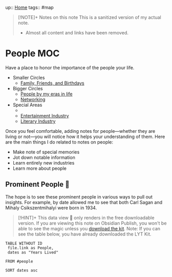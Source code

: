 up:: [Home](Maps/Home.md)
tags:: #map 

> [!NOTE]+ Notes on this note
> This is a sanitized version of my actual note. 
> - Almost all content and links have been removed.

# People MOC
Have a place to honor the importance of the people your life. 

- Smaller Circles
	- [Family, Friends, and Birthdays](Notes/Family,%20Friends,%20and%20Birthdays.md)
- Bigger Circles
	- [People by my eras in life](People%20by%20my%20eras%20in%20life)
	- [Networking](Maps/Networking.md)
- Special Areas
	- [](Maps/People%20MOC.md#Prominent%20People%20🌋|Prominent%20People%20🌋)
	- [Entertainment Industry](Entertainment%20Industry.md)
	- [Literary Industry](Literary%20Industry)

Once you feel comfortable, adding notes for people—whether they are living or not—you will notice how it helps your understanding of them. Here are the main things I do related to notes on people:

- Make note of special memories
- Jot down notable information
- Learn entirely new industries
- Learn more about people

## Prominent People 🌋
The hope is to see these prominent people in various ways to pull out insights. For example, by date allowed me to see that both Carl Sagan and Mihaly Csikszentmihalyi were born in 1934.

> [!HINT]+ This data view 🔬 only renders in the free downloadable version.
> If you are viewing this note on Obsidian Publish, you won't be able to see the magic unless you [download the kit](https://www.linkingyourthinking.com/download-lyt-kit).
> Note: If you can see the table below, you have already downloaded the LYT Kit.

```dataview
TABLE WITHOUT ID
 file.link as People,
 dates as "Years Lived"

FROM #people

SORT dates asc
```




